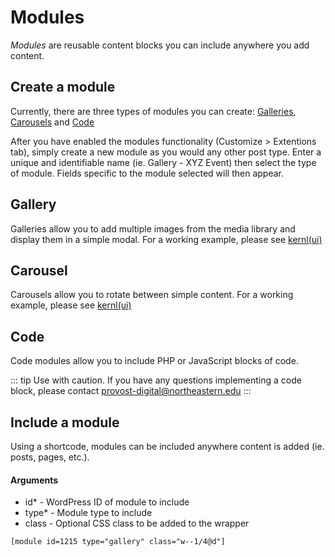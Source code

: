 # Modules

_Modules_ are reusable content blocks you can include anywhere you add content.

## Create a module

Currently, there are three types of modules you can create: [Galleries](#gallery), [Carousels](#carousel) and [Code](#code)

After you have enabled the modules functionality (Customize > Extentions tab), simply create a new module as you would any other post type. Enter a unique and identifiable name (ie. Gallery - XYZ Event) then select the type of module. Fields specific to the module selected will then appear.

<ImageStage title="Admin View" filename="module-add.png" caption="Select a type of module to add." />

## Gallery

Galleries allow you to add multiple images from the media library and display them in a simple modal. For a working example, please see [kernl(ui)](https://assets.provost.northeastern.edu/kernl-ui/?part=gallery)

<ImageStage title="Admin View" filename="module-gallery.png" caption="Creating and editing a gallery." />

<ImageStage title="Live View" filename="module-gallery-live.png" caption="Example gallery included on a page." />

## Carousel

Carousels allow you to rotate between simple content. For a working example, please see [kernl(ui)](https://assets.provost.northeastern.edu/kernl-ui/?part=carousel)

<ImageStage title="Admin View" filename="module-carousel.png" caption="Creating a carousel." />

## Code

Code modules allow you to include PHP or JavaScript blocks of code.

::: tip
Use with caution. If you have any questions implementing a code block, please contact <a href="mailto:provost-digital@northeastern.edu">provost-digital@northeastern.edu</a>
:::

<ImageStage title="Admin View" filename="module-code.png" caption="Creating a code block." />


## Include a module

Using a shortcode, modules can be included anywhere content is added (ie. posts, pages, etc.).

#### Arguments

* id* - WordPress ID of module to include
* type* - Module type to include
* class - Optional CSS class to be added to the wrapper

```
[module id=1215 type="gallery" class="w--1/4@d"]
```
